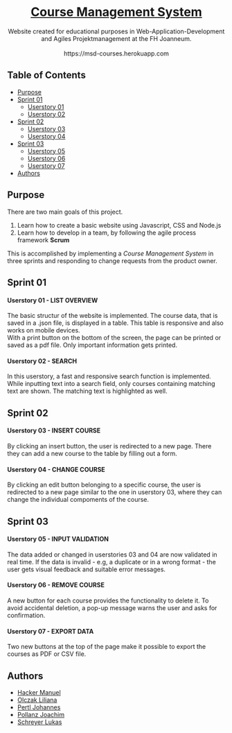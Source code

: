 <h1 align=center><a href="https://msd-courses.herokuapp.com">Course Management System</a></h1>

<p align=center>Website created for educational purposes in Web-Application-Development and Agiles Projektmanagement at the FH Joanneum. <br><br>https://msd-courses.herokuapp.com</p>

## Table of Contents

* [Purpose](#purpose)
* [Sprint 01](#sprint-01)
  * [Userstory 01](#userstory-01---list-overview)
  * [Userstory 02](#userstory-02---search)
* [Sprint 02](#sprint-02)
  * [Userstory 03](#userstory-03---insert-course)
  * [Userstory 04](#userstory-04---change-course)
* [Sprint 03](#sprint-03)
  * [Userstory 05](#userstory-05---input-validation)
  * [Userstory 06](#userstory-06---remove-course)
  * [Userstory 07](#userstory-07---export-data)
* [Authors](#authors)

## Purpose

There are two main goals of this project. 

1. Learn how to create a basic website using Javascript, CSS and Node.js  
2. Learn how to develop in a team, by following the agile process framework **Scrum**

This is accomplished by implementing a *Course Management System* in three sprints and responding to change requests from the product owner.

## Sprint 01

#### Userstory 01 - LIST OVERVIEW

The basic structur of the website is implemented. The course data, that is saved in a .json file, is displayed in a table. This table is responsive and also works on mobile devices.  
With a print button on the bottom of the screen, the page can be printed or saved as a pdf file. Only important information gets printed.


#### Userstory 02 - SEARCH

In this userstory, a fast and responsive search function is implemented. 
While inputting text into a search field, only courses containing matching text are shown. The matching text is highlighted as well.


## Sprint 02

#### Userstory 03 - INSERT COURSE

By clicking an insert button, the user is redirected to a new page. There they can add a new course to the table by filling out a form. 


#### Userstory 04 - CHANGE COURSE

By clicking an edit button belonging to a specific course, the user is redirected to a new page similar to the one in userstory 03,
where they can change the individual compoments of the course. 

## Sprint 03

#### Userstory 05 - INPUT VALIDATION

The data added or changed in userstories 03 and 04 are now validated in real time. If the data is invalid - e.g, a duplicate or in a wrong format - the user gets visual feedback and suitable error messages.


#### Userstory 06 - REMOVE COURSE

A new button for each course provides the functionality to delete it. To avoid accidental deletion, a pop-up message warns the user and asks for confirmation.


#### Userstory 07 - EXPORT DATA

Two new buttons at the top of the page make it possible to export the courses as PDF or CSV file.



## Authors
* [Hacker Manuel](https://github.com/HackerManuel)
* [Olczak Liliana](https://github.com/LiliOlczack)
* [Pertl Johannes](https://github.com/JohannesPertl)
* [Pollanz Joachim](https://github.com/minimacro1305)
* [Schreyer Lukas](https://github.com/Schreyer)

